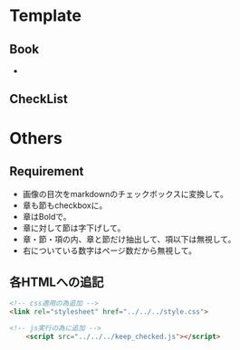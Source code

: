 # Template
## Book
- []()

## CheckList

# Others
## Requirement
- 画像の目次をmarkdownのチェックボックスに変換して。
- 章も節もcheckboxに。
- 章はBoldで。
- 章に対して節は字下げして。
- 章・節・項の内、章と節だけ抽出して、項以下は無視して。
- 右についている数字はページ数だから無視して。

## 各HTMLへの追記
```html
<!-- css適用の為追加 -->
<link rel="stylesheet" href="../../../style.css">
```

```html
<!-- js実行の為に追加 -->
	<script src="../../../keep_checked.js"></script>
```
